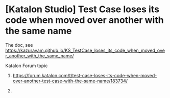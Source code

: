# [Katalon Studio] Test Case loses its code when moved over another with the same name

The doc, see https://kazurayam.github.io/KS_TestCase_loses_its_code_when_moved_over_another_with_the_same_name/

Katalon Forum topic

1. https://forum.katalon.com/t/test-case-loses-its-code-when-moved-over-another-test-case-with-the-same-name/183734/

2.

